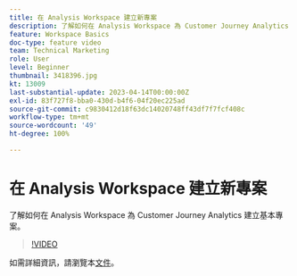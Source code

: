 ```yaml
---
title: 在 Analysis Workspace 建立新專案
description: 了解如何在 Analysis Workspace 為 Customer Journey Analytics 建立基本專案。
feature: Workspace Basics
doc-type: feature video
team: Technical Marketing
role: User
level: Beginner
thumbnail: 3418396.jpg
kt: 13009
last-substantial-update: 2023-04-14T00:00:00Z
exl-id: 83f727f8-bba0-430d-b4f6-04f20ec225ad
source-git-commit: c9830412d18f63dc14020748ff43df7f7fcf408c
workflow-type: tm+mt
source-wordcount: '49'
ht-degree: 100%

---
```


# 在 Analysis Workspace 建立新專案

了解如何在 Analysis Workspace 為 Customer Journey Analytics 建立基本專案。

>[!VIDEO](https://video.tv.adobe.com/v/3418396/?learn=on&quality=12)

如需詳細資訊，請瀏覽本[文件](https://experienceleague.adobe.com/docs/analytics-platform/using/cja-workspace/perform-basic-analysis.html)。
